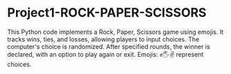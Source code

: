 # Project1-ROCK-PAPER-SCISSORS
This Python code implements a Rock, Paper, Scissors game using emojis. It tracks wins, ties, and losses, allowing players to input choices. The computer's choice is randomized. After specified rounds, the winner is declared, with an option to play again or exit. Emojis: ✊🖐️✌️ represent choices.